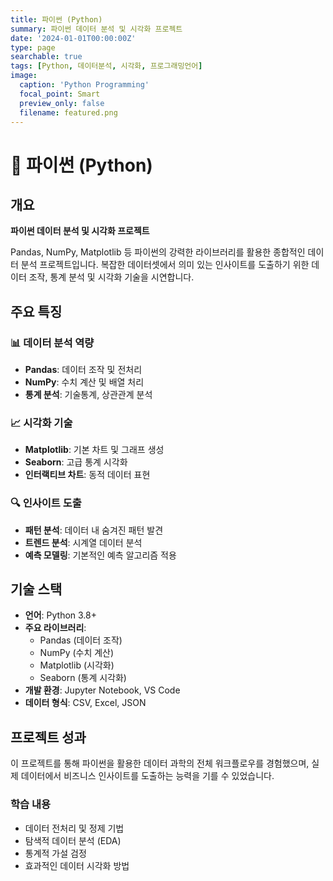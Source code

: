 ```yaml
---
title: 파이썬 (Python)
summary: 파이썬 데이터 분석 및 시각화 프로젝트
date: '2024-01-01T00:00:00Z'
type: page
searchable: true
tags: [Python, 데이터분석, 시각화, 프로그래밍언어]
image:
  caption: 'Python Programming'
  focal_point: Smart
  preview_only: false
  filename: featured.png
---
```


<div class="justify-text">

# 🐍 파이썬 (Python)

## 개요
**파이썬 데이터 분석 및 시각화 프로젝트**

Pandas, NumPy, Matplotlib 등 파이썬의 강력한 라이브러리를 활용한 종합적인 데이터 분석 프로젝트입니다. 복잡한 데이터셋에서 의미 있는 인사이트를 도출하기 위한 데이터 조작, 통계 분석 및 시각화 기술을 시연합니다.

## 주요 특징

### 📊 데이터 분석 역량
- **Pandas**: 데이터 조작 및 전처리
- **NumPy**: 수치 계산 및 배열 처리
- **통계 분석**: 기술통계, 상관관계 분석

### 📈 시각화 기술
- **Matplotlib**: 기본 차트 및 그래프 생성
- **Seaborn**: 고급 통계 시각화
- **인터랙티브 차트**: 동적 데이터 표현

### 🔍 인사이트 도출
- **패턴 분석**: 데이터 내 숨겨진 패턴 발견
- **트렌드 분석**: 시계열 데이터 분석
- **예측 모델링**: 기본적인 예측 알고리즘 적용

## 기술 스택

- **언어**: Python 3.8+
- **주요 라이브러리**: 
  - Pandas (데이터 조작)
  - NumPy (수치 계산)
  - Matplotlib (시각화)
  - Seaborn (통계 시각화)
- **개발 환경**: Jupyter Notebook, VS Code
- **데이터 형식**: CSV, Excel, JSON

## 프로젝트 성과

이 프로젝트를 통해 파이썬을 활용한 데이터 과학의 전체 워크플로우를 경험했으며, 실제 데이터에서 비즈니스 인사이트를 도출하는 능력을 기를 수 있었습니다.

### 학습 내용
- 데이터 전처리 및 정제 기법
- 탐색적 데이터 분석 (EDA)
- 통계적 가설 검정
- 효과적인 데이터 시각화 방법

</div>
